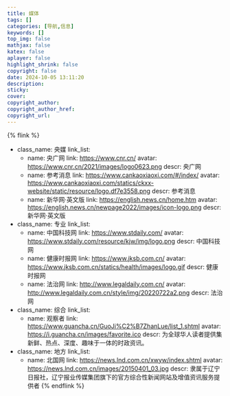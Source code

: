 ```yaml
---
title: 媒体
tags: []
categories: [导航,信息]
keywords: []
top_img: false
mathjax: false
katex: false
aplayer: false
highlight_shrink: false
copyright: false
date: 2024-10-05 13:11:20
description:
sticky:
cover:
copyright_author:
copyright_author_href:
copyright_url:
---
```


{% flink %}
- class_name: 央媒
  link_list:
    - name: 央广网
      link: https://www.cnr.cn/
      avatar: https://www.cnr.cn/2021/images/logo0623.png
      descr: 央广网
    - name: 参考消息
      link: https://www.cankaoxiaoxi.com/#/index/
      avatar: https://www.cankaoxiaoxi.com/statics/ckxx-website/static/resource/logo.df7e3558.png
      descr: 参考消息
    - name: 新华网·英文版
      link: https://english.news.cn/home.htm
      avatar: https://english.news.cn/newpage2022/images/icon-logo.png
      descr: 新华网·英文版
- class_name: 专业
  link_list:
    - name: 中国科技网
      link: https://www.stdaily.com/
      avatar: https://www.stdaily.com/resource/kjw/img/logo.png
      descr: 中国科技网
    - name: 健康时报网
      link: https://www.jksb.com.cn/
      avatar: https://www.jksb.com.cn/statics/health/images/logo.gif
      descr: 健康时报网
    - name: 法治网
      link: http://www.legaldaily.com.cn/
      avatar: http://www.legaldaily.com.cn/style/img/20220722a2.png
      descr: 法治网
- class_name:  综合
  link_list:
    - name: 观察者
      link: https://www.guancha.cn/GuoJi%C2%B7ZhanLue/list_1.shtml
      avatar: https://i.guancha.cn/images/favorite.ico
      descr: 为全球华人读者提供集新鲜、热点、深度、趣味于一体的时政资讯。
- class_name:  地方
  link_list:
    - name: 北国网
      link: https://news.lnd.com.cn/xwyw/index.shtml
      avatar: https://news.lnd.com.cn/images/20150401_03.jpg
      descr: 隶属于辽宁日报社，辽宁报业传媒集团旗下的官方综合性新闻网站及增值资讯服务提供者
{% endflink %}